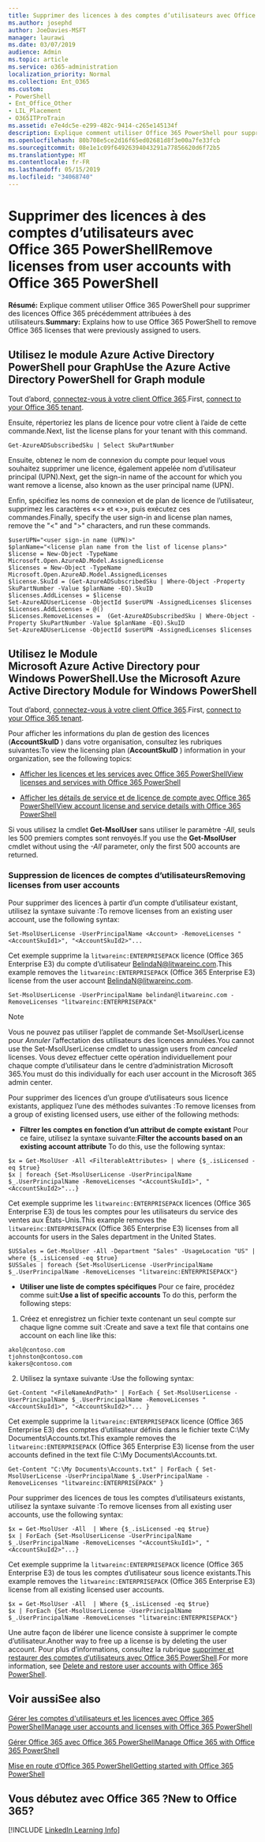 ```yaml
---
title: Supprimer des licences à des comptes d’utilisateurs avec Office 365 PowerShell
ms.author: josephd
author: JoeDavies-MSFT
manager: laurawi
ms.date: 03/07/2019
audience: Admin
ms.topic: article
ms.service: o365-administration
localization_priority: Normal
ms.collection: Ent_O365
ms.custom:
- PowerShell
- Ent_Office_Other
- LIL_Placement
- O365ITProTrain
ms.assetid: e7e4dc5e-e299-482c-9414-c265e145134f
description: Explique comment utiliser Office 365 PowerShell pour supprimer des licences Office 365 précédemment attribuées à des utilisateurs.
ms.openlocfilehash: 80b708e5ce2d16f65ed02681d8f3e00a7fe33fcb
ms.sourcegitcommit: 08e1e1c09f64926394043291a77856620d6f72b5
ms.translationtype: MT
ms.contentlocale: fr-FR
ms.lasthandoff: 05/15/2019
ms.locfileid: "34068740"
---
```

# <a name="remove-licenses-from-user-accounts-with-office-365-powershell"></a><span data-ttu-id="a098f-103">Supprimer des licences à des comptes d’utilisateurs avec Office 365 PowerShell</span><span class="sxs-lookup"><span data-stu-id="a098f-103">Remove licenses from user accounts with Office 365 PowerShell</span></span>

<span data-ttu-id="a098f-104">**Résumé:** Explique comment utiliser Office 365 PowerShell pour supprimer des licences Office 365 précédemment attribuées à des utilisateurs.</span><span class="sxs-lookup"><span data-stu-id="a098f-104">**Summary:** Explains how to use Office 365 PowerShell to remove Office 365 licenses that were previously assigned to users.</span></span>

## <a name="use-the-azure-active-directory-powershell-for-graph-module"></a><span data-ttu-id="a098f-105">Utilisez le module Azure Active Directory PowerShell pour Graph</span><span class="sxs-lookup"><span data-stu-id="a098f-105">Use the Azure Active Directory PowerShell for Graph module</span></span>

<span data-ttu-id="a098f-106">Tout d’abord, [connectez-vous à votre client Office 365](connect-to-office-365-powershell.md#connect-with-the-azure-active-directory-powershell-for-graph-module).</span><span class="sxs-lookup"><span data-stu-id="a098f-106">First, [connect to your Office 365 tenant](connect-to-office-365-powershell.md#connect-with-the-azure-active-directory-powershell-for-graph-module).</span></span>
  

<span data-ttu-id="a098f-107">Ensuite, répertoriez les plans de licence pour votre client à l’aide de cette commande.</span><span class="sxs-lookup"><span data-stu-id="a098f-107">Next, list the license plans for your tenant with this command.</span></span>

```
Get-AzureADSubscribedSku | Select SkuPartNumber
```

<span data-ttu-id="a098f-108">Ensuite, obtenez le nom de connexion du compte pour lequel vous souhaitez supprimer une licence, également appelée nom d’utilisateur principal (UPN).</span><span class="sxs-lookup"><span data-stu-id="a098f-108">Next, get the sign-in name of the account for which you want remove a license, also known as the user principal name (UPN).</span></span>

<span data-ttu-id="a098f-109">Enfin, spécifiez les noms de connexion et de plan de licence de l’utilisateur, supprimez les caractères «<» et «>», puis exécutez ces commandes.</span><span class="sxs-lookup"><span data-stu-id="a098f-109">Finally, specify the user sign-in and license plan names, remove the "<" and ">" characters, and run these commands.</span></span>

```
$userUPN="<user sign-in name (UPN)>"
$planName="<license plan name from the list of license plans>"
$license = New-Object -TypeName Microsoft.Open.AzureAD.Model.AssignedLicense
$licenses = New-Object -TypeName Microsoft.Open.AzureAD.Model.AssignedLicenses
$license.SkuId = (Get-AzureADSubscribedSku | Where-Object -Property SkuPartNumber -Value $planName -EQ).SkuID
$licenses.AddLicenses = $license
Set-AzureADUserLicense -ObjectId $userUPN -AssignedLicenses $licenses
$Licenses.AddLicenses = @()
$Licenses.RemoveLicenses =  (Get-AzureADSubscribedSku | Where-Object -Property SkuPartNumber -Value $planName -EQ).SkuID
Set-AzureADUserLicense -ObjectId $userUPN -AssignedLicenses $licenses
```

## <a name="use-the-microsoft-azure-active-directory-module-for-windows-powershell"></a><span data-ttu-id="a098f-110">Utilisez le Module Microsoft Azure Active Directory pour Windows PowerShell.</span><span class="sxs-lookup"><span data-stu-id="a098f-110">Use the Microsoft Azure Active Directory Module for Windows PowerShell</span></span>

<span data-ttu-id="a098f-111">Tout d’abord, [connectez-vous à votre client Office 365](connect-to-office-365-powershell.md#connect-with-the-microsoft-azure-active-directory-module-for-windows-powershell).</span><span class="sxs-lookup"><span data-stu-id="a098f-111">First, [connect to your Office 365 tenant](connect-to-office-365-powershell.md#connect-with-the-microsoft-azure-active-directory-module-for-windows-powershell).</span></span>

   
<span data-ttu-id="a098f-112">Pour afficher les informations du plan de gestion des licences (**AccountSkuID** ) dans votre organisation, consultez les rubriques suivantes:</span><span class="sxs-lookup"><span data-stu-id="a098f-112">To view the licensing plan (**AccountSkuID** ) information in your organization, see the following topics:</span></span>
    
  - [<span data-ttu-id="a098f-113">Afficher les licences et les services avec Office 365 PowerShell</span><span class="sxs-lookup"><span data-stu-id="a098f-113">View licenses and services with Office 365 PowerShell</span></span>](view-licenses-and-services-with-office-365-powershell.md)
    
  - [<span data-ttu-id="a098f-114">Afficher les détails de service et de licence de compte avec Office 365 PowerShell</span><span class="sxs-lookup"><span data-stu-id="a098f-114">View account license and service details with Office 365 PowerShell</span></span>](view-account-license-and-service-details-with-office-365-powershell.md)
    
<span data-ttu-id="a098f-115">Si vous utilisez la cmdlet **Get-MsolUser** sans utiliser le paramètre _-All_, seuls les 500 premiers comptes sont renvoyés.</span><span class="sxs-lookup"><span data-stu-id="a098f-115">If you use the **Get-MsolUser** cmdlet without using the _-All_ parameter, only the first 500 accounts are returned.</span></span>
    
### <a name="removing-licenses-from-user-accounts"></a><span data-ttu-id="a098f-116">Suppression de licences de comptes d’utilisateurs</span><span class="sxs-lookup"><span data-stu-id="a098f-116">Removing licenses from user accounts</span></span>

<span data-ttu-id="a098f-117">Pour supprimer des licences à partir d’un compte d’utilisateur existant, utilisez la syntaxe suivante :</span><span class="sxs-lookup"><span data-stu-id="a098f-117">To remove licenses from an existing user account, use the following syntax:</span></span>
  
```
Set-MsolUserLicense -UserPrincipalName <Account> -RemoveLicenses "<AccountSkuId1>", "<AccountSkuId2>"...
```

<span data-ttu-id="a098f-118">Cet exemple supprime la `litwareinc:ENTERPRISEPACK` licence (Office 365 Enterprise E3) du compte d’utilisateur BelindaN@litwareinc.com.</span><span class="sxs-lookup"><span data-stu-id="a098f-118">This example removes the `litwareinc:ENTERPRISEPACK` (Office 365 Enterprise E3) license from the user account BelindaN@litwareinc.com.</span></span>
  
```
Set-MsolUserLicense -UserPrincipalName belindan@litwareinc.com -RemoveLicenses "litwareinc:ENTERPRISEPACK"
```

>[!Note]
><span data-ttu-id="a098f-119">Vous ne pouvez pas utiliser l’applet de commande Set-MsolUserLicense pour *Annuler* l’affectation des utilisateurs des licences annulées.</span><span class="sxs-lookup"><span data-stu-id="a098f-119">You cannot use the Set-MsolUserLicense cmdlet to unassign users from *canceled* licenses.</span></span> <span data-ttu-id="a098f-120">Vous devez effectuer cette opération individuellement pour chaque compte d’utilisateur dans le centre d’administration Microsoft 365.</span><span class="sxs-lookup"><span data-stu-id="a098f-120">You must do this individually for each user account in the Microsoft 365 admin center.</span></span>
>

<span data-ttu-id="a098f-121">Pour supprimer des licences d’un groupe d’utilisateurs sous licence existants, appliquez l’une des méthodes suivantes :</span><span class="sxs-lookup"><span data-stu-id="a098f-121">To remove licenses from a group of existing licensed users, use either of the following methods:</span></span>
  
- <span data-ttu-id="a098f-122">**Filtrer les comptes en fonction d’un attribut de compte existant** Pour ce faire, utilisez la syntaxe suivante:</span><span class="sxs-lookup"><span data-stu-id="a098f-122">**Filter the accounts based on an existing account attribute** To do this, use the following syntax:</span></span>
    
```
$x = Get-MsolUser -All <FilterableAttributes> | where {$_.isLicensed -eq $true}
$x | foreach {Set-MsolUserLicense -UserPrincipalName $_.UserPrincipalName -RemoveLicenses "<AccountSkuId1>", "<AccountSkuId2>"...}
```

<span data-ttu-id="a098f-123">Cet exemple supprime les `litwareinc:ENTERPRISEPACK` licences (Office 365 Enterprise E3) de tous les comptes pour les utilisateurs du service des ventes aux États-Unis.</span><span class="sxs-lookup"><span data-stu-id="a098f-123">This example removes the  `litwareinc:ENTERPRISEPACK` (Office 365 Enterprise E3) licenses from all accounts for users in the Sales department in the United States.</span></span>
    
```
$USSales = Get-MsolUser -All -Department "Sales" -UsageLocation "US" | where {$_.isLicensed -eq $true}
$USSales | foreach {Set-MsolUserLicense -UserPrincipalName $_.UserPrincipalName -RemoveLicenses "litwareinc:ENTERPRISEPACK"}
```

- <span data-ttu-id="a098f-124">**Utiliser une liste de comptes spécifiques** Pour ce faire, procédez comme suit:</span><span class="sxs-lookup"><span data-stu-id="a098f-124">**Use a list of specific accounts** To do this, perform the following steps:</span></span>
    
1. <span data-ttu-id="a098f-125">Créez et enregistrez un fichier texte contenant un seul compte sur chaque ligne comme suit :</span><span class="sxs-lookup"><span data-stu-id="a098f-125">Create and save a text file that contains one account on each line like this:</span></span>
    
  ```
akol@contoso.com
tjohnston@contoso.com
kakers@contoso.com
  ```

2. <span data-ttu-id="a098f-126">Utilisez la syntaxe suivante :</span><span class="sxs-lookup"><span data-stu-id="a098f-126">Use the following syntax:</span></span>
    
  ```
  Get-Content "<FileNameAndPath>" | ForEach { Set-MsolUserLicense -UserPrincipalName $_.UserPrincipalName -RemoveLicenses "<AccountSkuId1>", "<AccountSkuId2>"... }
  ```

<span data-ttu-id="a098f-127">Cet exemple supprime la `litwareinc:ENTERPRISEPACK` licence (Office 365 Enterprise E3) des comptes d’utilisateur définis dans le fichier texte C:\My Documents\Accounts.txt.</span><span class="sxs-lookup"><span data-stu-id="a098f-127">This example removes the  `litwareinc:ENTERPRISEPACK` (Office 365 Enterprise E3) license from the user accounts defined in the text file C:\My Documents\Accounts.txt.</span></span>
    
  ```
  Get-Content "C:\My Documents\Accounts.txt" | ForEach { Set-MsolUserLicense -UserPrincipalName $_.UserPrincipalName -RemoveLicenses "litwareinc:ENTERPRISEPACK" }
  ```

<span data-ttu-id="a098f-128">Pour supprimer des licences de tous les comptes d’utilisateurs existants, utilisez la syntaxe suivante :</span><span class="sxs-lookup"><span data-stu-id="a098f-128">To remove licenses from all existing user accounts, use the following syntax:</span></span>
  
```
$x = Get-MsolUser -All  | Where {$_.isLicensed -eq $true}
$x | ForEach {Set-MsolUserLicense -UserPrincipalName $_.UserPrincipalName -RemoveLicenses "<AccountSkuId1>", "<AccountSkuId2>"...}
```

<span data-ttu-id="a098f-129">Cet exemple supprime la `litwareinc:ENTERPRISEPACK` licence (Office 365 Enterprise E3) de tous les comptes d’utilisateur sous licence existants.</span><span class="sxs-lookup"><span data-stu-id="a098f-129">This example removes the  `litwareinc:ENTERPRISEPACK` (Office 365 Enterprise E3) license from all existing licensed user accounts.</span></span>
  
```
$x = Get-MsolUser -All  | Where {$_.isLicensed -eq $true}
$x | ForEach {Set-MsolUserLicense -UserPrincipalName $_.UserPrincipalName -RemoveLicenses "litwareinc:ENTERPRISEPACK"}
```

<span data-ttu-id="a098f-130">Une autre façon de libérer une licence consiste à supprimer le compte d’utilisateur.</span><span class="sxs-lookup"><span data-stu-id="a098f-130">Another way to free up a license is by deleting the user account.</span></span> <span data-ttu-id="a098f-131">Pour plus d’informations, consultez la rubrique [supprimer et restaurer des comptes d’utilisateurs avec Office 365 PowerShell](delete-and-restore-user-accounts-with-office-365-powershell.md).</span><span class="sxs-lookup"><span data-stu-id="a098f-131">For more information, see [Delete and restore user accounts with Office 365 PowerShell](delete-and-restore-user-accounts-with-office-365-powershell.md).</span></span>
  
## <a name="see-also"></a><span data-ttu-id="a098f-132">Voir aussi</span><span class="sxs-lookup"><span data-stu-id="a098f-132">See also</span></span>

[<span data-ttu-id="a098f-133">Gérer les comptes d'utilisateurs et les licences avec Office 365 PowerShell</span><span class="sxs-lookup"><span data-stu-id="a098f-133">Manage user accounts and licenses with Office 365 PowerShell</span></span>](manage-user-accounts-and-licenses-with-office-365-powershell.md)
  
[<span data-ttu-id="a098f-134">Gérer Office 365 avec Office 365 PowerShell</span><span class="sxs-lookup"><span data-stu-id="a098f-134">Manage Office 365 with Office 365 PowerShell</span></span>](manage-office-365-with-office-365-powershell.md)
  
[<span data-ttu-id="a098f-135">Mise en route d’Office 365 PowerShell</span><span class="sxs-lookup"><span data-stu-id="a098f-135">Getting started with Office 365 PowerShell</span></span>](getting-started-with-office-365-powershell.md)

    
## <a name="new-to-office-365"></a><span data-ttu-id="a098f-136">Vous débutez avec Office 365 ?</span><span class="sxs-lookup"><span data-stu-id="a098f-136">New to Office 365?</span></span>

[!INCLUDE [LinkedIn Learning Info](../common/office/linkedin-learning-info.md)]
   


